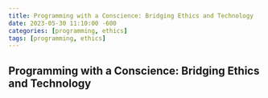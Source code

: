 ```yaml
---
title: Programming with a Conscience: Bridging Ethics and Technology
date: 2023-05-30 11:10:00 -600
categories: [programming, ethics]
tags: [programming, ethics]
---
```


## Programming with a Conscience: Bridging Ethics and Technology


